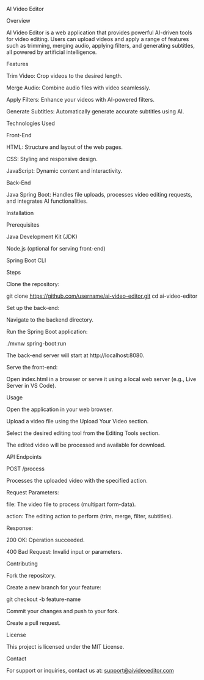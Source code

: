 AI Video Editor

Overview

AI Video Editor is a web application that provides powerful AI-driven tools for video editing. Users can upload videos and apply a range of features such as trimming, merging audio, applying filters, and generating subtitles, all powered by artificial intelligence.

Features

Trim Video: Crop videos to the desired length.

Merge Audio: Combine audio files with video seamlessly.

Apply Filters: Enhance your videos with AI-powered filters.

Generate Subtitles: Automatically generate accurate subtitles using AI.

Technologies Used

Front-End

HTML: Structure and layout of the web pages.

CSS: Styling and responsive design.

JavaScript: Dynamic content and interactivity.

Back-End

Java Spring Boot: Handles file uploads, processes video editing requests, and integrates AI functionalities.

Installation

Prerequisites

Java Development Kit (JDK)

Node.js (optional for serving front-end)

Spring Boot CLI

Steps

Clone the repository:

git clone https://github.com/username/ai-video-editor.git
cd ai-video-editor

Set up the back-end:

Navigate to the backend directory.

Run the Spring Boot application:

./mvnw spring-boot:run

The back-end server will start at http://localhost:8080.

Serve the front-end:

Open index.html in a browser or serve it using a local web server (e.g., Live Server in VS Code).

Usage

Open the application in your web browser.

Upload a video file using the Upload Your Video section.

Select the desired editing tool from the Editing Tools section.

The edited video will be processed and available for download.

API Endpoints

POST /process

Processes the uploaded video with the specified action.

Request Parameters:

file: The video file to process (multipart form-data).

action: The editing action to perform (trim, merge, filter, subtitles).

Response:

200 OK: Operation succeeded.

400 Bad Request: Invalid input or parameters.

Contributing

Fork the repository.

Create a new branch for your feature:

git checkout -b feature-name

Commit your changes and push to your fork.

Create a pull request.

License

This project is licensed under the MIT License.

Contact

For support or inquiries, contact us at: support@aivideoeditor.com

